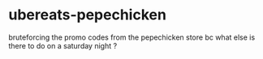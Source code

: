 # ubereats-pepechicken
bruteforcing the promo codes from the pepechicken store bc what else is there to do on a saturday night ?
